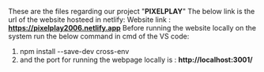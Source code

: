 These are the files regarding our project "**PIXELPLAY**"
The below link is the url of the website hosteed in netlify:
Website link : **https://pixelplay2006.netlify.app**
Before running the website locally on the system run the below command in cmd of the VS code:
1. npm install --save-dev cross-env
2. and the port for running the webpage locally is : **http://localhost:3001/**
